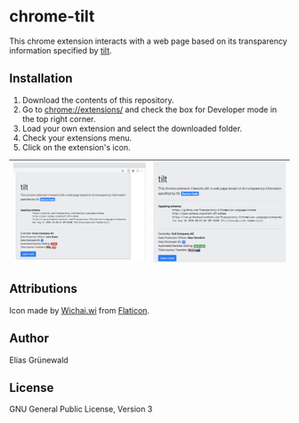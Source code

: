 # chrome-tilt
This chrome extension interacts with a web page based on its transparency information specified by [tilt](https://github.com/Transparency-Information-Language).

## Installation

1. Download the contents of this repository.
2. Go to [chrome://extensions/]() and check the box for Developer mode in the top right corner.
3. Load your own extension and select the downloaded folder.
4. Check your extensions menu.
5. Click on the extension's icon.

| ![](docs/screenshot.png)  | ![](docs/screenshot2.png) |
|---|---|

## Attributions
Icon made by [Wichai.wi](https://www.flaticon.com/free-icon/gdpr_1355236) from [Flaticon](https://www.flaticon.com/).

## Author
Elias Grünewald

## License
GNU General Public License, Version 3

